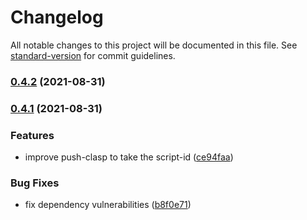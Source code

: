 # Changelog

All notable changes to this project will be documented in this file. See [standard-version](https://github.com/conventional-changelog/standard-version) for commit guidelines.

### [0.4.2](https://github.com/digitalinteraction/gform-to-trello/compare/v0.4.1...v0.4.2) (2021-08-31)

### [0.4.1](https://github.com/digitalinteraction/gform-to-trello/compare/v0.4.0...v0.4.1) (2021-08-31)

### Features

- improve push-clasp to take the script-id ([ce94faa](https://github.com/digitalinteraction/gform-to-trello/commit/ce94faa01d6c567457b40fff5778f6f76f8150fd))

### Bug Fixes

- fix dependency vulnerabilities ([b8f0e71](https://github.com/digitalinteraction/gform-to-trello/commit/b8f0e7120458f284045ab2b61459b8c06ae9119a))
